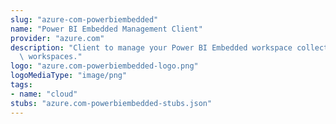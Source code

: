 ```yaml
---
slug: "azure-com-powerbiembedded"
name: "Power BI Embedded Management Client"
provider: "azure.com"
description: "Client to manage your Power BI Embedded workspace collections and retrieve\
  \ workspaces."
logo: "azure.com-powerbiembedded-logo.png"
logoMediaType: "image/png"
tags:
- name: "cloud"
stubs: "azure.com-powerbiembedded-stubs.json"
---
```

